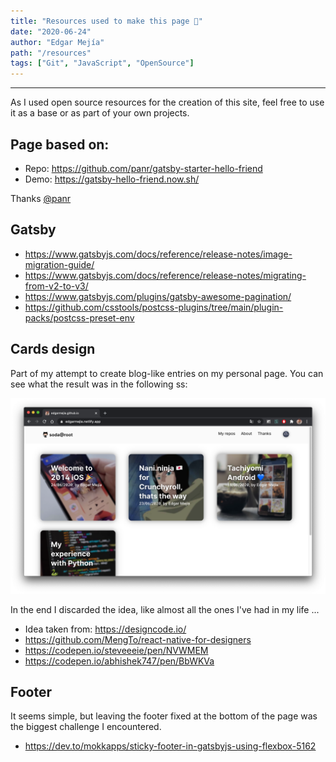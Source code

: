 ```yaml
---
title: "Resources used to make this page 🚀"
date: "2020-06-24"
author: "Edgar Mejía"
path: "/resources"
tags: ["Git", "JavaScript", "OpenSource"]
---
```


---

As I used open source resources for the creation of this site, feel free to use it as a base or as part of your own projects.

## Page based on:
- Repo: https://github.com/panr/gatsby-starter-hello-friend
- Demo: https://gatsby-hello-friend.now.sh/

Thanks [@panr](https://github.com/panr)

## Gatsby
- https://www.gatsbyjs.com/docs/reference/release-notes/image-migration-guide/
- https://www.gatsbyjs.com/docs/reference/release-notes/migrating-from-v2-to-v3/
- https://www.gatsbyjs.com/plugins/gatsby-awesome-pagination/
- https://github.com/csstools/postcss-plugins/tree/main/plugin-packs/postcss-preset-env

## Cards design
Part of my attempt to create blog-like entries on my personal page.
You can see what the result was in the following ss:

![Blog](../images/ss1.png)

In the end I discarded the idea, like almost all the ones I've had in my life ...

- Idea taken from: https://designcode.io/
- https://github.com/MengTo/react-native-for-designers
- https://codepen.io/steveeeie/pen/NVWMEM
- https://codepen.io/abhishek747/pen/BbWKVa

## Footer
It seems simple, but leaving the footer fixed at the bottom of the page was the biggest challenge I encountered.

- https://dev.to/mokkapps/sticky-footer-in-gatsbyjs-using-flexbox-5162
